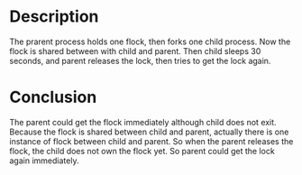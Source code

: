 # Description 

The prarent process holds one flock, then forks one child process. Now the flock is shared between with child and parent. Then child sleeps 30 seconds, and parent releases the lock, then tries to get the lock again.


# Conclusion

The parent could get the flock immediately although child does not exit. Because the flock is shared between child and parent, actually there is one instance of flock between child and parent. So when the parent releases the flock, the child does not own the flock yet. So parent could get the lock again immediately.


